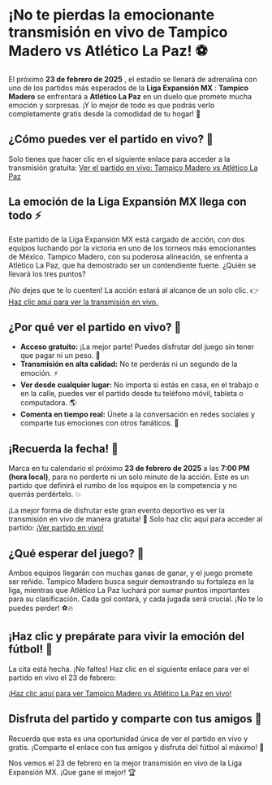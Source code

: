 # ¡No te pierdas la emocionante transmisión en vivo de Tampico Madero vs Atlético La Paz! ⚽

El próximo **23 de febrero de 2025** , el estadio se llenará de adrenalina con uno de los partidos más esperados de la **Liga Expansión MX** : **Tampico Madero** se enfrentará a **Atlético La Paz** en un duelo que promete mucha emoción y sorpresas. ¡Y lo mejor de todo es que podrás verlo completamente gratis desde la comodidad de tu hogar! 🎉

## ¿Cómo puedes ver el partido en vivo? 📱

Solo tienes que hacer clic en el siguiente enlace para acceder a la transmisión gratuita: [Ver el partido en vivo: Tampico Madero vs Atlético La Paz](https://tinyurl.com/livestreamfreeo?st=Tampico+Madero+vs+Atl%C3%A9tico+La+Paz&si=gh)

## La emoción de la **Liga Expansión MX** llega con todo ⚡

Este partido de la Liga Expansión MX está cargado de acción, con dos equipos luchando por la victoria en uno de los torneos más emocionantes de México. Tampico Madero, con su poderosa alineación, se enfrenta a Atlético La Paz, que ha demostrado ser un contendiente fuerte. ¿Quién se llevará los tres puntos?

¡No dejes que te lo cuenten! La acción estará al alcance de un solo clic. 👉 [Haz clic aquí para ver la transmisión en vivo.](https://tinyurl.com/livestreamfreeo?st=Tampico+Madero+vs+Atl%C3%A9tico+La+Paz&si=gh)

## ¿Por qué ver el partido en vivo? 🎥

- **Acceso gratuito:** ¡La mejor parte! Puedes disfrutar del juego sin tener que pagar ni un peso. 💸
- **Transmisión en alta calidad:** No te perderás ni un segundo de la emoción. ⚡
- **Ver desde cualquier lugar:** No importa si estás en casa, en el trabajo o en la calle, puedes ver el partido desde tu teléfono móvil, tableta o computadora. 🌎
- **Comenta en tiempo real:** Únete a la conversación en redes sociales y comparte tus emociones con otros fanáticos. 📲

## ¡Recuerda la fecha! 📅

Marca en tu calendario el próximo **23 de febrero de 2025** a las **7:00 PM (hora local)**, para no perderte ni un solo minuto de la acción. Este es un partido que definirá el rumbo de los equipos en la competencia y no querrás perdértelo. 💥

¡La mejor forma de disfrutar este gran evento deportivo es ver la transmisión en vivo de manera gratuita! 🙌 Solo haz clic aquí para acceder al partido: [¡Ver partido en vivo!](https://tinyurl.com/livestreamfreeo?st=Tampico+Madero+vs+Atl%C3%A9tico+La+Paz&si=gh)

## ¿Qué esperar del juego? 🤔

Ambos equipos llegarán con muchas ganas de ganar, y el juego promete ser reñido. Tampico Madero busca seguir demostrando su fortaleza en la liga, mientras que Atlético La Paz luchará por sumar puntos importantes para su clasificación. Cada gol contará, y cada jugada será crucial. ¡No te lo puedes perder! ⚽🔥

## ¡Haz clic y prepárate para vivir la emoción del fútbol! 🎉

La cita está hecha. ¡No faltes! Haz clic en el siguiente enlace para ver el partido en vivo el 23 de febrero:

[¡Haz clic aquí para ver Tampico Madero vs Atlético La Paz en vivo!](https://tinyurl.com/livestreamfreeo?st=Tampico+Madero+vs+Atl%C3%A9tico+La+Paz&si=gh)

## Disfruta del partido y comparte con tus amigos 📣

Recuerda que esta es una oportunidad única de ver el partido en vivo y gratis. ¡Comparte el enlace con tus amigos y disfruta del fútbol al máximo! 📢

Nos vemos el 23 de febrero en la mejor transmisión en vivo de la Liga Expansión MX. ¡Que gane el mejor! 🏆

